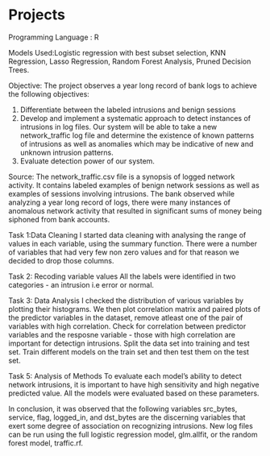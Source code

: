 # Projects
Programming Language : R

Models Used:Logistic regression with best subset selection, KNN Regression, Lasso Regression, Random Forest Analysis, Pruned Decision Trees.

Objective: 
The project observes a year long record of bank logs to achieve the following objectives:
  1. Differentiate between the labeled intrusions and benign sessions
  2. Develop and implement a systematic approach to detect instances of intrusions in log files. Our system will be able to take a new network_traffic log file and          determine the existence of known patterns of intrusions as well as anomalies which may be indicative of new and unknown intrusion patterns.
  3. Evaluate detection power of our system.

Source:
The network_traffic.csv file is a synopsis of logged network activity. It contains labeled examples of benign network sessions as well as examples of sessions involving intrusions. The bank observed while analyzing a year long record of logs, there were many instances of anomalous network activity that resulted in significant sums of money being siphoned from bank accounts.

Task 1:Data Cleaning 
I started data cleaning with analysing the range of values in each variable, using the summary function. There were a number of variables that had very few non zero values and for that reason we decided to drop those columns.

Task 2: Recoding variable values
All the labels were identified in two categories - an intrusion i.e error or normal.

Task 3: Data Analysis
I checked the distribution of various variables by plotting their histograms. We then plot correlation matrix and paired plots of the predictor variables in the dataset, remove atleast one of the pair of variables with high correlation.
Check for correlation between predictor variables and the resposne variable - those with high correlation are important for detectign intrusions.
Split the data set into training and test set. Train different models on the train set and then test them on the test set.

Task 5: Analysis of Methods
To evaluate each model’s ability to detect network intrusions, it is important to have high sensitivity and high negative predicted value. All the models were evaluated based on these parameters.

In conclusion, it was observed that the following variables src_bytes, service, flag, logged_in, and dst_bytes are the discerning variables that exert some degree of association on recognizing intrusions. New log files can be run using the full logistic regression model, glm.allfit, or the random forest model, traffic.rf.
